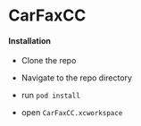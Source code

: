# CarFaxCC

#### Installation

- Clone the repo

- Navigate to the repo directory

- run `pod install`

- open `CarFaxCC.xcworkspace`
